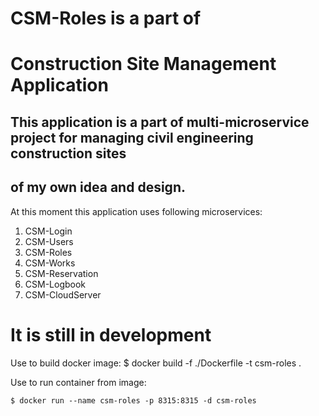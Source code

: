 # CSM-Roles is a part of
# Construction Site Management Application

## This application is a part of multi-microservice project for managing civil engineering construction sites
## of my own idea and design.

At this moment this application uses following microservices:
1. CSM-Login
2. CSM-Users
3. CSM-Roles
4. CSM-Works
5. CSM-Reservation
6. CSM-Logbook
7. CSM-CloudServer

# It is still in development

Use to build docker image:
    $ docker build -f ./Dockerfile -t csm-roles .

Use to run container from image:

    $ docker run --name csm-roles -p 8315:8315 -d csm-roles